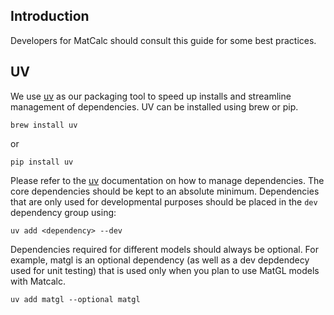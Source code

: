 ## Introduction

Developers for MatCalc should consult this guide for some best practices.

## UV

We use [uv] as our packaging tool to speed up installs and streamline management of dependencies. UV can be installed
using brew or pip.

```shell
brew install uv
```

or

```shell
pip install uv
```

Please refer to the [uv] documentation on how to manage dependencies. The core dependencies should be kept to an
absolute minimum. Dependencies that are only used for developmental purposes should be placed in the `dev`
dependency group using:

```shell
uv add <dependency> --dev
```

Dependencies required for different models should always be optional. For example, matgl is an optional dependency
(as well as a dev depdendecy used for unit testing) that is used only when you plan to use MatGL models with Matcalc.

```shell
uv add matgl --optional matgl
```

[uv]: https://docs.astral.sh/uv
